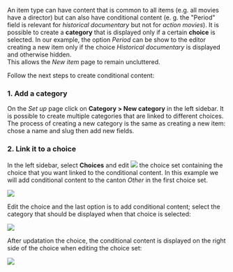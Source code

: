 An item type can have content that is common to all items (e.g. all movies have a director) but can also have conditional content (e. g. the "Period" field is relevant for *historical documentary* but not for *action movies*). It is possible to create a **category** that is displayed only if a certain **choice** is selected. In our example, the option *Period* can be show to the editor creating a new item only if the choice *Historical documentary* is displayed and otherwise hidden.  
This allows the *New item* page to remain uncluttered.  

Follow the next steps to create conditional content:  

### 1. Add a category

On the *Set up* page click on **Category > New category** in the left sidebar. It is possible to create multiple categories that are linked to different choices.  
The process of creating a new category is the same as creating a new item: chose a name and slug then add new fields.

### 2. Link it to a choice

In the left sidebar, select **Choices** and edit ![](assets/buttons/edit_btn.png) the choice set containing the choice that you want linked to the conditional content. In this example we will add conditional content to the canton *Other* in the first choice set.

![](assets/choice/a-choice-set-page.png)

Edit the choice and the last option is to add conditional content; select the category that should be displayed when that choice is selected:

![](assets/categories/a-add-category.png)

After updatation the choice, the conditional content is displayed on the right side of the choice when editing the choice set:

![](assets/categories/a-conditional-choiceset.png)
